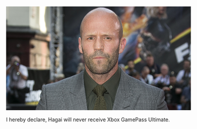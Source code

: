 

![Picture of Jason Statham](/docs/assets/jason_statham.jpg)

I hereby declare, Hagai will never receive Xbox GamePass Ultimate.